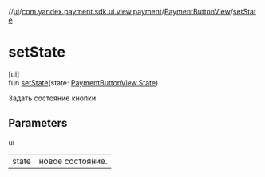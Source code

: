 //[ui](../../../index.md)/[com.yandex.payment.sdk.ui.view.payment](../index.md)/[PaymentButtonView](index.md)/[setState](set-state.md)

# setState

[ui]\
fun [setState](set-state.md)(state: [PaymentButtonView.State](-state/index.md))

Задать состояние кнопки.

## Parameters

ui

| | |
|---|---|
| state | новое состояние. |
